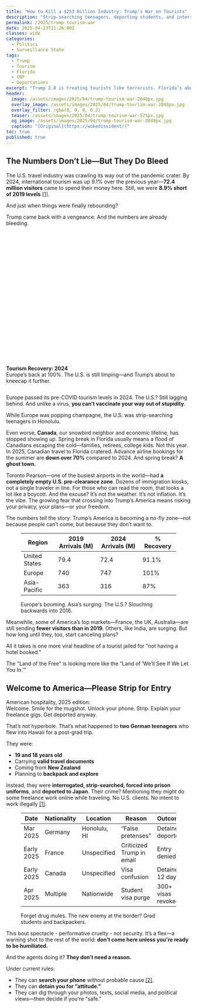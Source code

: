 ```yaml
---
title: "How to Kill a $253 Billion Industry: Trump’s War on Tourists"
description: "Strip-searching teenagers, deporting students, and interrogating tourists at the border. Trump 2.0 is torching U.S. tourism—and red states are about to feel the burn."
permalink: /2025/trump-tourism-war
date: 2025-04-23T11:28:00Z
classes: wide
categories:
  - Politics
  - Surveillance State
tags:
  - Trump
  - Tourism
  - Florida
  - CBP
  - Deportations
excerpt: "Trump 2.0 is treating tourists like terrorists. Florida’s about to learn what happens when you deport your economy."
header:
  image: /assets/images/2025/04/trump-tourism-war-2048px.jpg
  overlay_image: /assets/images/2025/04/trump-tourism-war-2048px.jpg
  overlay_filter: rgba(0, 0, 0, 0.2)
  teaser: /assets/images/2025/04/trump-tourism-war-575px.jpg
  og_image: /assets/images/2025/04/trump-tourism-war-2048px.jpg
  caption: "[Original](https://wokedissident/)"
toc: true
published: true
---
```


## The Numbers Don’t Lie—But They Do Bleed

The U.S. travel industry was crawling its way out of the pandemic crater. By 2024, international tourism was up 9.1% over the previous year—**72.4 million visitors** came to spend their money here. Still, we were **8.9% short of 2019 levels** <a href="https://www.travelpulse.com/news/destinations/national-travel-tourism-office-2025-forecast-predicts-us-to-welcome-over-77-million-international-visitors">[1]</a>.

And just when things were finally rebounding?

Trump came back with a vengeance. And the numbers are already bleeding.

<figure style="width: 100%; max-width: 100%; margin: 2em 0;">
  <div style="position: relative; width: 100%; height: 350px;">
    <canvas id="tourismRecoveryChart"></canvas>
  </div>
  <figcaption><strong>Tourism Recovery: 2024</strong><br>Europe’s back at 100%. The U.S. is still limping—and Trump’s about to kneecap it further.</figcaption>
</figure>

<script src="https://cdn.jsdelivr.net/npm/chart.js"></script>
<script>
const ctx = document.getElementById('tourismRecoveryChart').getContext('2d');
const tourismRecoveryChart = new Chart(ctx, {
  type: 'line',
  data: {
    labels: ['2019', '2020', '2021', '2022', '2023', '2024'],
    datasets: [
      {
        label: 'United States',
        data: [100, 35, 45, 62, 83.5, 91.1],
        borderColor: 'rgba(220, 53, 69, 1)',
        backgroundColor: 'rgba(220, 53, 69, 0.1)',
        tension: 0.4,
        fill: true,
      },
      {
        label: 'Europe',
        data: [100, 30, 50, 70, 95, 101],
        borderColor: 'rgba(40, 167, 69, 1)',
        backgroundColor: 'rgba(40, 167, 69, 0.1)',
        tension: 0.4,
        fill: true,
      }
    ]
  },
  options: {
    maintainAspectRatio: false,
    responsive: true,
    plugins: {
      title: {
        display: true,
        text: 'Tourism Recovery: U.S. vs. Europe (Indexed to 2019 = 100)',
        font: {
          size: 18,
          weight: 'bold'
        }
      },
      tooltip: {
        callbacks: {
          label: function(context) {
            return context.dataset.label + ': ' + context.parsed.y + '%';
          }
        }
      }
    },
    scales: {
      y: {
        beginAtZero: false,
        suggestedMin: 25,
        suggestedMax: 110,
        title: {
          display: true,
          text: 'Recovery (% of 2019 Levels)'
        }
      },
      x: {
        title: {
          display: true,
          text: 'Year'
        }
      }
    }
  }
});
</script>

Europe passed its pre-COVID tourism levels in 2024. The U.S.? Still lagging behind. And unlike a virus, **you can’t vaccinate your way out of stupidity**.

While Europe was popping champagne, the U.S. was strip-searching teenagers in Honolulu.

Even worse, **Canada**, our snowbird neighbor and economic lifeline, has stopped showing up. Spring break in Florida usually means a flood of Canadians escaping the cold—families, retirees, college kids. Not this year. In 2025, Canadian travel to Florida cratered. Advance airline bookings for the summer are **down over 70%** compared to 2024. And spring break? **A ghost town.** 

Toronto Pearson—one of the busiest airports in the world—had **a completely empty U.S. pre-clearance zone**. Dozens of immigration kiosks, not a single traveler in line. For those who can read the room, that looks a lot like a boycott. And the excuse? It’s not the weather. It’s not inflation. It’s the vibe. The growing fear that crossing into Trump’s America means risking your privacy, your plans—or your freedom.

The numbers tell the story: Trump’s America is becoming a no-fly zone—not because people can’t come, but because they don’t want to.

<figure>
  <table>
    <thead><tr><th>Region</th><th>2019 Arrivals (M)</th><th>2024 Arrivals (M)</th><th>% Recovery</th></tr></thead>
    <tbody>
      <tr><td>United States</td><td>79.4</td><td>72.4</td><td>91.1%</td></tr>
      <tr><td>Europe</td><td>740</td><td>747</td><td>101%</td></tr>
      <tr><td>Asia-Pacific</td><td>363</td><td>316</td><td>87%</td></tr>
    </tbody>
  </table>
  <figcaption>Europe's booming. Asia’s surging. The U.S.? Slouching backwards into 2016.</figcaption>
</figure>

Meanwhile, some of America’s top markets—France, the UK, Australia—are still sending **fewer visitors than in 2019**. Others, like India, are surging. But how long until they, too, start canceling plans?

All it takes is one more viral headline of a tourist jailed for "not having a hotel booked."

The "Land of the Free" is looking more like the “Land of ‘We’ll See If We Let You In.’”

## Welcome to America—Please Strip for Entry

American hospitality, 2025 edition:  
Welcome. Smile for the mugshot. Unlock your phone. Strip. Explain your freelance gigs. Get deported anyway.

That’s not hyperbole. That’s what happened to **two German teenagers** who flew into Hawaii for a post-grad trip.

They were:
- **19 and 18 years old**
- Carrying **valid travel documents**
- Coming from **New Zealand**
- Planning to **backpack and explore**

Instead, they were **interrogated, strip-searched, forced into prison uniforms**, and **deported to Japan**. Their crime? Mentioning they *might* do some freelance work online while traveling. No U.S. clients. No intent to work illegally <a href="https://www.travelpulse.com/news/destinations/national-travel-tourism-office-2025-forecast-predicts-us-to-welcome-over-77-million-international-visitors">[1]</a>.

<figure>
  <table>
    <thead><tr><th>Date</th><th>Nationality</th><th>Location</th><th>Reason</th><th>Outcome</th></tr></thead>
    <tbody>
      <tr><td>Mar 2025</td><td>Germany</td><td>Honolulu, HI</td><td>“False pretenses”</td><td>Detained, deported</td></tr>
      <tr><td>Early 2025</td><td>France</td><td>Unspecified</td><td>Criticized Trump in email</td><td>Entry denied</td></tr>
      <tr><td>Early 2025</td><td>Canada</td><td>Unspecified</td><td>Visa confusion</td><td>Detained 12 days</td></tr>
      <tr><td>Apr 2025</td><td>Multiple</td><td>Nationwide</td><td>Student visa purge</td><td>300+ visas revoked</td></tr>
    </tbody>
  </table>
  <figcaption>Forget drug mules. The new enemy at the border? Grad students and backpackers.</figcaption>
</figure>

This bout spectacle - performative cruelty - not security. It’s a flex—a warning shot to the rest of the world: **don’t come here unless you're ready to be humiliated.**

And the agents doing it? **They don’t need a reason.** 

Under current rules:
- They can **search your phone** without probable cause <a href="https://flgov.com/eog/sites/default/files/shared/2025/02/Q4%202024%20Estimates%20Packet.pdf">[2]</a>.
- They can **detain you for “attitude.”**
- They can dig through your photos, texts, social media, and political views—then decide if you're "safe."

<figure style="width: 100%; max-width: 100%; margin: 2em 0;">
  <div style="padding: 1em;">
    <div id="cbpFlowChart" style="height: 1200px;"></div>
    <figcaption style="margin-top: 1em; color: #ccc; font-size: 0.95em;">
      <strong>CBP Device Search Flow</strong><br>
      No suspicion, no warrant, no rights. Welcome to American hospitality.
    </figcaption>
  </div>
</figure>

<!-- Load Raphaël and flowchart.js -->
<script src="https://cdnjs.cloudflare.com/ajax/libs/raphael/2.3.0/raphael.min.js"></script>
<script src="https://cdnjs.cloudflare.com/ajax/libs/flowchart/1.15.0/flowchart.min.js"></script>

<script>
  const chart = flowchart.parse(`
    st=>start: Arrive at U.S. border
    checkSearch=>condition: CBP wants to search?
    suspicion=>condition: Reasonable suspicion?
    basic=>operation: Basic Search
    manual=>operation: Manual check of phone/laptop
    disableNet=>operation: Disable network (no cloud)
    noWarrant=>operation: No warrant needed
    unlock=>condition: Unlock device?
    deny=>end: Device detained, entry may be denied
    proceed=>end: Search proceeds
    advanced=>operation: Advanced Search
    approval=>operation: Supervisor approval
    forensic=>operation: Forensic tools
    local=>operation: Search local data only
    share=>end: Data may be shared

    st->checkSearch
    checkSearch(yes)->suspicion
    checkSearch(no)->proceed
    suspicion(no)->basic->manual->disableNet->noWarrant->unlock
    unlock(yes)->proceed
    unlock(no)->deny
    suspicion(yes)->advanced->approval->forensic->local->share
  `);
  chart.drawSVG("cbpFlowChart", {
    'line-width': 2,
    'line-color': '#888',
    'element-color': '#fff',
    'fill': '#111',
    'font-size': 14,
    'font-color': '#fff',
    'yes-text': 'Yes',
    'no-text': 'No',
    'symbols': {
      'start': { 'font-color': '#fff', 'element-color': '#f39c12', 'fill': '#000' },
      'end': { 'font-color': '#fff', 'element-color': '#c0392b', 'fill': '#000' }
    },
    'flowstate': {
      'default': { 'fill': '#000', 'font-color': '#fff', 'element-color': '#999' }
    }
  });
</script>

Even green card holders aren’t safe.  

Even U.S. citizens get grilled if they “seem foreign” enough.  

And tourists? They’re now expected to prove they’re not secretly bloggers or radicals.

## Spying on Tourists? That’s One Way to Tank an Industry

Want to scare off a tourist? Easy.  

Treat them like they’re trying to smuggle uranium every time they cross the border.

That’s exactly what the U.S. is doing. In 2025, **CBP ramped up its “search everything” policy**, digging through tourists’ phones, laptops, and even social media—with zero suspicion required.

And yes, they’re absolutely looking for **political opinions**.

<figure style="width: 100%; max-width: 100%; margin: 2em 0;">
  <div style="position: relative; width: 100%; height: 400px;">
    <canvas id="cbpDeviceSearchGrowth"></canvas>
  </div>
  <figcaption><strong>CBP Device Searches: 2021–2025</strong><br>They say it’s about “security.” But they’re treating tourists like terrorists.</figcaption>
</figure>

<script src="https://cdn.jsdelivr.net/npm/chart.js"></script>
<script>
const ctxSearchGrowth = document.getElementById('cbpDeviceSearchGrowth').getContext('2d');
const cbpDeviceSearchGrowth = new Chart(ctxSearchGrowth, {
  type: 'bar',
  data: {
    labels: ['2021', '2022', '2023', '2024', '2025*'],
    datasets: [{
      label: 'Estimated Number of Device Searches',
      data: [32000, 45000, 64000, 85000, 102000],
      backgroundColor: 'rgba(255, 99, 132, 0.7)',
      borderColor: 'rgba(255, 99, 132, 1)',
      borderWidth: 1
    }]
  },
  options: {
    responsive: true,
    maintainAspectRatio: false,
    plugins: {
      title: {
        display: true,
        text: 'Explosion of CBP Border Device Searches (2021–2025)',
        font: {
          size: 18,
          weight: 'bold'
        }
      },
      tooltip: {
        callbacks: {
          label: function(context) {
            return context.parsed.y.toLocaleString() + ' searches';
          }
        }
      },
      legend: {
        display: false
      }
    },
    scales: {
      y: {
        beginAtZero: true,
        title: {
          display: true,
          text: 'Number of Device Searches (est.)'
        },
        ticks: {
          stepSize: 20000
        }
      },
      x: {
        title: {
          display: true,
          text: 'Year'
        }
      }
    }
  }
});
</script>

**Here’s how it works:**
- If you're a tourist or visa holder, you **have fewer rights**.
- CBP agents can **ask you to unlock your phone**, and **you can be denied entry** if you refuse.
- They’ll scroll through your texts, dig through photos, and even inspect your **search history**.
- “Basic search” = no reason needed. Just vibes.

Feeling welcome yet?

**Quote from a French traveler, February 2025:**
> “They asked if I supported Trump. I said no. They pulled me into secondary. I missed my connection. I missed the whole week.”

And let’s talk about the vibe shift.

Tourists now share travel tips not about where to eat in NYC—but **how to hide political content** on your phone before landing:
- Use burner phones.
- Delete Twitter/X.
- Put devices in airplane mode.
- Never talk politics to an agent. Not even in jest.

<figure>
  <table>
    <thead><tr><th>Tip</th><th>Why It Exists</th></tr></thead>
    <tbody>
      <tr><td>Use a “clean phone” for travel</td><td>CBP can seize and search your real one</td></tr>
      <tr><td>Don’t post about U.S. politics before flying</td><td>Social media vetting is real</td></tr>
      <tr><td>Avoid using WhatsApp or Signal</td><td>“Encrypted” = suspicious</td></tr>
    </tbody>
  </table>
  <figcaption>Welcome to America, where your vacation starts with a Fourth Amendment cavity search.</figcaption>
</figure>

And just to rub salt in it? This isn't even **effective** security.  
- These policies don’t catch terrorists.  
- They catch tourists who blog.  
- Students who protest.  
- Canadians who applied for a job.  
And **spend-happy travelers who were ready to dump $3,000 into Florida’s economy** before being told to go home.

All of this for what?

A headline that says "Tough on Borders" while the tourism sector bleeds out.

## Florida, You Played Yourself

Trump’s base isn’t in D.C., California or New York.

It’s in the red states living off mouse ears, frozen daiquiris, and sunburnt Canadians.  

And thanks to his border paranoia? They’re about to **lose their biggest cash cow**.

### Florida’s economy in one word: tourism.

- **$127.7 billion** in economic impact in 2023  
- **$14.9 billion** from international visitors alone  
- **12.2 million** overseas and Canadian tourists in 2024  
- **36.9 billion** in tax revenue, just from people coming to spend money and leave <a href="https://www.travelpulse.com/news/destinations/national-travel-tourism-office-2025-forecast-predicts-us-to-welcome-over-77-million-international-visitors">[1]</a>

Now imagine that vanishing.

<figure>
  <table>
    <thead><tr><th>State</th><th>Intl Visitor Spending</th><th>Total Tourism Impact</th><th>Key Vulnerability</th></tr></thead>
    <tbody>
      <tr><td>Florida</td><td>$14.9B</td><td>$127.7B</td><td>Europe, Canada drying up fast</td></tr>
      <tr><td>Nevada</td><td>N/A</td><td>$87.7B</td><td>Convention cancellations</td></tr>
      <tr><td>Texas</td><td>N/A</td><td>$193B</td><td>Business travel drop</td></tr>
    </tbody>
  </table>
  <figcaption>Red states bank on tourism. Trump’s burning their money to own the libs.</figcaption>
</figure>

### Canadian visits to Florida?  
**Still 20% below pre-pandemic levels**.  
**Spring 2025 traffic cratered**—Toronto Pearson’s U.S. customs hall sat empty during peak break season.  
**Q4 2024** was **32% below 2019**, and early **2025 bookings are worse**.  
<a href="https://flgov.com/eog/sites/default/files/shared/2025/02/Q4%202024%20Estimates%20Packet.pdf">[2]</a> 

### Airline bookings for summer 2025?  
**Canadian routes: down over 70%** <a href="https://www.morningstar.com/news/marketwatch/20250423180/international-travelers-are-skipping-the-us-that-could-cost-americas-economy-90-billion">[3]</a>.  
Europe’s pulling back too.

This isn’t random.  

This is the price of hostile borders, phone seizures, and **news stories about German girls being jailed for booking a cheap hostel**.

- Tourists don’t want to take political quizzes.  
- They don’t want their devices ransacked.  
- They don’t want to wonder if a border agent will misread their couchsurfing trip as an “illegal work scheme.”

They just want Disney. And they’re choosing Paris over Orlando.

<figure style="width: 100%; max-width: 100%; margin: 2em 0;">
  <div style="position: relative; width: 100%; height: 380px;">
    <canvas id="flTourismTrend"></canvas>
  </div>
  <figcaption><strong>Florida Tourism Revenue Trend: 2019–2025</strong><br>Tourism surged post-COVID. Now Trump’s border crackdown is pushing it off a cliff.</figcaption>
</figure>

<script src="https://cdn.jsdelivr.net/npm/chart.js"></script>
<script>
const ctxFL = document.getElementById('flTourismTrend').getContext('2d');
const flTourismTrend = new Chart(ctxFL, {
  type: 'line',
  data: {
    labels: ['2019', '2020', '2021', '2022', '2023', '2024', '2025 (Projected)'],
    datasets: [{
      label: 'Intl Visitor Revenue (in $B)',
      data: [17.2, 4.1, 6.8, 10.5, 13.7, 14.9, 11.2],
      borderColor: 'rgba(255, 165, 0, 1)',
      backgroundColor: 'rgba(255, 165, 0, 0.2)',
      tension: 0.4,
      fill: true,
      pointRadius: 5,
      pointHoverRadius: 7,
    }]
  },
  options: {
    responsive: true,
    maintainAspectRatio: false,
    plugins: {
      title: {
        display: true,
        text: 'Florida International Visitor Revenue (2019–2025)',
        font: {
          size: 18,
          weight: 'bold'
        }
      },
      tooltip: {
        callbacks: {
          label: function(context) {
            return '$' + context.raw.toFixed(1) + 'B';
          }
        }
      },
      legend: {
        display: false
      }
    },
    scales: {
      y: {
        beginAtZero: true,
        title: {
          display: true,
          text: 'Revenue (Billions USD)'
        }
      },
      x: {
        title: {
          display: true,
          text: 'Year'
        }
      }
    }
  }
});
</script>

What does all this mean?

It means **Florida's DeSantis-voting, Trump-cheering, tourism-dependent economy is about to get wrecked by its own mascot.**

MAGA means business—until it means **losing it**.

## Congratulations, You Deported $90 Billion

Here’s the punchline of Trump’s second term border circus:  
**We didn’t just scare off some tourists—we nuked a $253.9 billion industry.**

Let’s talk numbers.

In 2024, international visitors:
- Spent **$253.9 billion** in the U.S.  
- Injected **$696 million per day** into the economy  
- Made travel the **#1 services export**—beating tech, finance, even Hollywood <a href="https://www.travelpulse.com/news/destinations/national-travel-tourism-office-2025-forecast-predicts-us-to-welcome-over-77-million-international-visitors">[1]</a>

And in 2025?

Analysts are slashing forecasts:
- **Tourism Economics** now predicts **$64 billion in losses**
- **Goldman Sachs** says it could hit **$90 billion** if sentiment keeps tanking <a href="https://www.morningstar.com/news/marketwatch/20250423180/international-travelers-are-skipping-the-us-that-could-cost-americas-economy-90-billion">[3]</a>

<figure>
  <table>
    <thead><tr><th>Year</th><th>Visitor Spending</th><th>Projected Loss (2025)</th></tr></thead>
    <tbody>
      <tr><td>2023</td><td>$226B</td><td>—</td></tr>
      <tr><td>2024</td><td>$253.9B</td><td>—</td></tr>
      <tr><td>2025 (projected)</td><td>⬇ ~$190B</td><td>$64B to $90B</td></tr>
    </tbody>
  </table>
  <figcaption>Trump 2.0 is costing us more than allies—it’s costing us GDP.</figcaption>
</figure>

### Why?

Because travel isn’t just a vacation.  

It’s:
- Thousands of hotels and restaurants
- Theme parks, tours, and ticketed events
- Local shops and family-run joints that live or die by foot traffic
- And **millions of jobs** in red states that thought they were voting to “protect the economy”

Instead, they voted to chase off paying customers. With cuffs, phones seizures, and visa purges.

<figure style="width: 100%; max-width: 100%; margin: 2em 0;">
  <div style="position: relative; width: 100%; height: 400px;">
    <canvas id="bizTravelChart"></canvas>
  </div>
  <figcaption><strong>Business Travel Pullback: 2025</strong><br>Trump’s chaos isn’t just scaring off tourists—it’s kicking out corporate dollars too.</figcaption>
</figure>

<script src="https://cdn.jsdelivr.net/npm/chart.js"></script>
<script>
const ctxBiz = document.getElementById('bizTravelChart').getContext('2d');
const bizTravelChart = new Chart(ctxBiz, {
  type: 'bar',
  data: {
    labels: [
      'Expect significant drop in U.S. travel',
      'Already changed travel policy',
      'Cancelled or relocated U.S. events',
      'Foreign orgs more likely to pull out'
    ],
    datasets: [{
      label: 'Percentage of Companies',
      data: [33, 25, 20, 3], // 3x more likely = "3x" label, clarified in tooltip
      backgroundColor: [
        'rgba(255, 99, 132, 0.7)',
        'rgba(255, 159, 64, 0.7)',
        'rgba(255, 205, 86, 0.7)',
        'rgba(54, 162, 235, 0.7)'
      ],
      borderColor: [
        'rgba(255, 99, 132, 1)',
        'rgba(255, 159, 64, 1)',
        'rgba(255, 205, 86, 1)',
        'rgba(54, 162, 235, 1)'
      ],
      borderWidth: 1
    }]
  },
  options: {
    indexAxis: 'y',
    responsive: true,
    maintainAspectRatio: false,
    plugins: {
      title: {
        display: true,
        text: 'Global Business Travel Association Survey (2025)',
        font: {
          size: 18,
          weight: 'bold'
        }
      },
      tooltip: {
        callbacks: {
          label: function(context) {
            const label = context.label;
            const value = context.parsed.x;
            if (label === 'Foreign orgs more likely to pull out') {
              return '3x more likely to cancel U.S. conferences';
            }
            return value + '% of companies';
          }
        }
      },
      legend: {
        display: false
      }
    },
    scales: {
      x: {
        title: {
          display: true,
          text: 'Company Response (%)'
        },
        max: 40
      },
      y: {
        title: {
          display: false
        }
      }
    }
  }
});
</script>

And the ripple effect? Massive.

- **Business events cancelled**
- **Student enrollment dropping**
- **Conventions moved overseas**
- And red states left asking: “Why’s our tax revenue tanking?”

Spoiler: because you deported your income.

## How to Lose the World Cup Before the First Kick

You want to know how deep the damage goes?

Trump’s war on tourists isn’t just torching Florida’s GDP or chasing off French backpackers. It’s now threatening to get the **U.S. kicked out of its own World Cup**.

Seriously.

### FIFA is Worried. For Real.

Behind closed doors, FIFA is already discussing contingency plans to **move matches** or **shift the broadcast center** outside the U.S. if the political climate keeps deteriorating <a href="https://www.sportsbusinessjournal.com/sb-blogs/sbj-unpacks/2025/03/20/">[18]</a>. Organizers openly admit they’re walking a diplomatic tightrope with visas, security, and Trump’s blowtorch diplomacy. Canada and Mexico are quietly preparing to step in if needed. The IOC? Same vibes. Nervous emails, frantic calls, and contingency drills.

<figure>
  <table>
    <thead><tr><th>Host Country</th><th>Matches Scheduled</th><th>Backup Capacity</th><th>Risk Level</th></tr></thead>
    <tbody>
      <tr><td>United States</td><td>78</td><td>Low</td><td>🔴 HIGH</td></tr>
      <tr><td>Canada</td><td>10</td><td>Medium</td><td>🟠 MODERATE</td></tr>
      <tr><td>Mexico</td><td>10</td><td>High</td><td>🟡 MODERATE-LOW</td></tr>
    </tbody>
  </table>
  <figcaption>FIFA reportedly evaluating Canada and Mexico for expanded hosting roles if U.S. chaos continues.</figcaption>
</figure>

Why the freakout? Because Trump’s policies threaten the **core logistics of these mega-events**:
- Visa delays
- Entry denials for athletes
- Retaliatory boycotts
- Shaky cross-border security

FIFA doesn’t care about MAGA. 

FIFA cares about **TV money** and **uninterrupted spectacle**. Trump screws that up? They’ll cut the cord.

### And Here Comes the Boycott Threat

The Olympics aren’t safe either.  

The International Olympic Committee has already flagged concerns about **“hostile border policies,”** **LGBTQ+ athlete treatment**, and **visa unpredictability** under Trump 2.0 <a href="https://apnews.com/article/ioc-olympics-president-election-issues-74e4be4e3f21ba0e97892b052434e510">[19]</a>.

Some allies—France, Germany, Australia—are **publicly warning travelers** about entering the U.S. <a href="https://travel.gc.ca/destinations/united-states">[20]</a>.  

Others are **quietly discussing participation conditions**.

<figure style="width: 100%; max-width: 100%; margin: 2em 0;">
  <div style="position: relative; width: 100%; height: 500px;">
    <canvas id="boycottRiskChart" style="width: 100% !important; height: 100% !important;"></canvas>
  </div>
  <figcaption><strong>2028 Olympic Risk Assessment: Participation Threat Index</strong><br>Allies are on edge. Trump policies could trigger the biggest Olympic mess since 1980.</figcaption>
</figure>

<script src="https://cdn.jsdelivr.net/npm/chart.js"></script>
<script>
const ctxBoycott = document.getElementById('boycottRiskChart').getContext('2d');
const boycottRiskChart = new Chart(ctxBoycott, {
  type: 'radar',
  data: {
    labels: ['Athlete Visa Delays', 'Trans Athlete Bans', 'Political Protests', 'LGBTQ+ Safety', 'Retaliation Boycotts', 'Travel Advisories'],
    datasets: [{
      label: '2028 U.S. Olympic Host Risk (IOC Internal Memo Composite)',
      data: [9, 8, 7, 8, 6, 9],
      backgroundColor: 'rgba(255, 99, 132, 0.2)',
      borderColor: 'rgba(255, 99, 132, 1)',
      borderWidth: 2
    }]
  },
  options: {
    responsive: true,
    maintainAspectRatio: false,
    plugins: {
      title: {
        display: true,
        text: 'IOC Risk Radar: LA28 Political Friction Points',
        font: {
          size: 16,
          weight: 'bold'
        }
      },
      legend: {
        position: 'top'
      }
    },
    scales: {
      r: {
        angleLines: { display: true },
        suggestedMin: 0,
        suggestedMax: 10,
        ticks: {
          backdropColor: 'transparent',
          color: '#fff'
        },
        pointLabels: {
          color: '#fff'
        },
        grid: {
          color: 'rgba(255,255,255,0.1)'
        }
      }
    }
  }
});
</script>

This isn’t speculation.  

**We’ve seen this movie before.**  
- 1980: U.S. boycotts Moscow.  
- 1984: USSR boycotts Los Angeles.  

2028? Germany, France, Canada, Australia all rethink sending athletes to a country where:
- LGBTQ+ rights are under fire
- Tourists are detained for tweets
- Political speech gets you flagged at the border

And let’s not forget the **Olympic sponsors**, who are already skittish about associating their brands with authoritarian vibes. Visa, Coca-Cola, Samsung? They’ll bounce faster than a sprinter in a doping scandal if the headlines go nuclear.

### Sports Diplomacy Just Became a Liability

The Olympics and World Cup were supposed to be America’s big comeback. Instead, they might become **international incidents in Lycra**.

Want to know how fast global goodwill can evaporate?

Look at the travel advisories.

<figure>
  <table>
    <thead><tr><th>Country</th><th>2025 U.S. Advisory Risk</th><th>Updated Due To</th></tr></thead>
    <tbody>
      <tr><td>Canada</td><td>⚠️ Heightened Caution</td><td>Border detentions, new registration rule</td></tr>
      <tr><td>UK</td><td>⚠️ High Terror Threat</td><td>Protest risk, mass shooting fears</td></tr>
      <tr><td>Germany</td><td>⚠️ Case-by-case advisories</td><td>Unpredictable entry enforcement</td></tr>
      <tr><td>Australia</td><td>⚠️ Avoid political events</td><td>Deportation risk for protest participation</td></tr>
    </tbody>
  </table>
  <figcaption>Allies don’t trust the U.S. border anymore. FIFA and the IOC are taking notes.</figcaption>
</figure>

### TL;DR: America might lose the very events it fought to host.

- Border paranoia is triggering security concerns.  
- Trump’s anti-immigrant posture is pissing off allies.  
- And the world is watching.

The irony?

We’re building Olympic stages and World Cup stadiums…  
…while our own politics might keep the world from showing up.

## We’re Not a Destination—We’re a Warning

Once upon a time, people dreamed of visiting America.  

Now they Google:  
> *“Can I get deported for being gay in the U.S.?”*  
> *“Can border patrol check my phone?”*  
> *“Why were German teens jailed in Hawaii?”*

This isn’t just a tourism slump, but a **reputation collapse**. And we did it to ourselves.

Every time Trump 2.0 throws red meat to the base with another border crackdown, the rest of the world sees a flashing red sign:

**“ENTER AT YOUR OWN RISK.”**

And red states?  
- They’re not just collateral damage.  
- They’re the ones bleeding out first.

Florida’s about to learn that you can’t strip-search your way to prosperity.  

Texas will watch convention business vanish while shouting about "freedom."  

Nevada’s casinos will go quiet—not because people lost interest, but because they booked a cheaper, friendlier trip to Canada or Macau.

Tourism isn’t just about flights and hotel rooms.  

It’s about soft power.  

It’s about being a country people *want* to come to.

Right now?  
The U.S. is acting more like a closed compound than the “land of the free.”

So congratulations, America.  
You turned the American Dream into a customs nightmare.  
You scared off your own income.

And now? 

You’re wide open for the one thing tourists hate more than long lines and TSA patdowns:

**Irrelevance.**

## Sources
<a name="sources"></a>

[1] <a href="https://www.travelpulse.com/news/destinations/national-travel-tourism-office-2025-forecast-predicts-us-to-welcome-over-77-million-international-visitors">US Tourism on the Rise – TravelPulse</a>  
[2] <a href="https://flgov.com/eog/sites/default/files/shared/2025/02/Q4%202024%20Estimates%20Packet.pdf">Q4 2024 Canadian Tourism Data – Florida Governor’s Office</a>  
[3] <a href="https://www.morningstar.com/news/marketwatch/20250423180/international-travelers-are-skipping-the-us-that-could-cost-americas-economy-90-billion">International Travelers Are Skipping the U.S. – Morningstar</a>  
[4] <a href="https://www.businesswire.com/news/home/20250416482525/en/Nearly-One-Third-of-Global-Travel-Managers-Anticipate-Business-Travel-Volume-Will-Decrease-Significantly-in-2025-Amidst-US-Government-Actions-According-to-GBTA-Poll">Global Business Travel Association Poll – Business Wire</a>  
[5] <a href="https://travel.state.gov/content/travel/en/legal/visa-law0/visa-statistics/annual-reports/report-of-the-visa-office-2023.html">Visa Office Report 2023 – U.S. State Department</a>  
[6] <a href="https://www.cbp.gov/newsroom/stats/cbp-enforcement-statistics-fy2024">CBP Enforcement Statistics FY2024 – U.S. Customs and Border Protection</a>  
[8] <a href="https://www.salujalaw.com/cbp-s-authority-to-search-your-phone-at-the-border-what-you-need-to-know">CBP Border Search Authority – Saluja Law</a>  
[9] <a href="https://www.aclunc.org/our-work/know-your-rights/know-your-rights-us-airports-and-ports-entry">Know Your Rights at the Border – ACLU Northern California</a>  
[10] <a href="https://immigrationforum.org/article/legislative-bulletin-friday-april-4-2025/">Legislative Bulletin – National Immigration Forum</a>  
[11] <a href="https://people.com/german-teens-detained-hawaii-during-post-graduation-trip-11719907">German Teens Detained in Hawaii – People</a>  
[12] <a href="https://beatofhawaii.com/hawaiis-tourist-deportation-what-hundreds-of-visitor-comments-revealed/">Visitor Comments on Hawaii Deportation – Beat of Hawaii</a>  
[13] <a href="https://www.travelandtourworld.com/news/article/why-us-tourism-plunged-in-march-2025-sensitive-facts-on-canadian-border-crossings-rate-and-overseas-arrivals-amid-global-trump-tariff-trade-war/">Why US Tourism Plunged – Travel and Tour World</a>  
[14] <a href="https://www.ustravel.org/sites/default/files/2025-01/2025_USTravel_StrategicPriorities.pdf">2025 Strategic Priorities – U.S. Travel Association</a>  
[15] <a href="https://www.visitflorida.org/about-us/media/news-releases/article-details/?releaseId=21220">Florida Tourism Record – Visit Florida</a>  
[16] <a href="https://cdcgaming.com/las-vegas-tourism-hit-record-levels-of-spending-in-2024/">Las Vegas Tourism Spending – CDC Gaming Reports</a>  
[17] <a href="https://texastravelalliance.org/page/Travel-Facts">Texas Travel Facts – Texas Travel Alliance</a>  
[18] <a href="https://www.sportsbusinessjournal.com/sb-blogs/sbj-unpacks/2025/03/20/">How Politics May Derail the 2026 FIFA World Cup – SBJ Unpacks</a>  
[19] <a href="https://apnews.com/article/ioc-olympics-president-election-issues-74e4be4e3f21ba0e97892b052434e510">Olympic Concerns About U.S. Policies – Associated Press</a>  
[20] <a href="https://travel.gc.ca/destinations/united-states">Canada Travel Advisory: United States – Government of Canada</a>   
[21] <a href="https://www.inboundtravel.org/news/ntto-record-setting-international-visitor-spending-november2">NTTO Visitor Spending – Inbound Travel</a>

<!--
## AudioTranscript

Trump’s second term isn’t just a rerun. It’s a wrecking ball—this time aimed at tourism, one of the last industries actually bringing money into America.

Let’s start with the number: two hundred fifty-three point nine billion. That’s what international tourists spent here in 2024. Nearly seven hundred million dollars a day. It’s our biggest service export—bigger than tech, finance, even Hollywood.

And we’re blowing it up on purpose.

Since January, horror stories have been piling up. Two German teenagers land in Hawaii. They’ve got valid travel documents, they’re fresh out of school, just looking to backpack and see the country. They get pulled aside, interrogated, strip-searched, forced into prison uniforms, and deported. Their crime? Saying they might freelance online. No clients. No job. Just the idea was enough to throw them on a plane to Japan.

A French researcher gets turned away after agents scan his email and find criticism of Trump. A Canadian with a legit job offer is held for twelve days with no charges. Hundreds of international students have had visas yanked for stuff like traffic tickets or joining a protest.

The message is loud and clear: if you’re not a citizen, you’re a suspect.

And tourists? They’re paying attention. International visits are dropping. Canadian arrivals to Florida down over thirty percent in just one quarter. Airline bookings from Canada this summer? Down over seventy percent. Europeans are pulling back too.

And no, it’s not the weather. It’s not inflation. It’s fear. Fear of being detained. Fear of losing a phone. Fear of a border agent going full Homeland Security cosplay on your vacation.

Here’s how deep the paranoia runs—tourists now trade tips on how to hide their political views before entering the U.S. Use burner phones. Delete social media. Never, ever criticize Trump within earshot of customs. Sound like fun? No? That’s why people are skipping Disney and booking trips to Paris instead.

This isn’t theoretical. It’s economic suicide.

Florida made nearly fifteen billion dollars off international tourists last year. Texas tourism is a hundred ninety billion dollar industry. Vegas just hit a record in gambling revenue—but that cash flow depends on foreigners still showing up.

Now they’re not.

Tourism economists are slashing forecasts. Sixty-four billion in projected losses this year. Goldman Sachs says it could go as high as ninety billion. That’s not a dip—that’s a collapse.

And it gets worse.

Trump’s war on visitors is now threatening the World Cup. Yeah, the one we’re co-hosting. FIFA officials are openly talking about backup plans if the U.S. becomes too unstable—Canada and Mexico are preparing to step in. The reason? Visa nightmares. Athlete detentions. Security risks. Sponsors don’t want their logos next to authoritarian chaos.

Same with the Olympics in L.A. The International Olympic Committee has already flagged red alerts over border policies, trans athlete bans, and unpredictable entry enforcement. Multiple countries—including close allies—are warning travelers and weighing whether they’ll even show up.

This could be the biggest diplomatic sports disaster since the Cold War boycotts.

We were supposed to host the biggest events in the world. Instead, we’re getting sidelined by our own politics.

Look at the data. Travel advisories from countries like Canada, the UK, Germany, and Australia now warn their citizens about visiting the U.S. Retaliatory boycotts are on the table. Sponsors are getting cold feet.

You want to know how to lose hundreds of billions in tourism, soft power, and international goodwill?

Easy. Just keep treating tourists like terrorists. Keep letting border agents search phones for political views. Keep jailing kids for saying they might code a website.

The American Dream doesn’t sell when it looks like a customs checkpoint.

This isn’t just bad PR. It’s a collapse in credibility. And red states—the same ones that cheered for this—are about to feel it in the tax receipts.

Florida, Texas, Nevada—y’all voted to own the libs. Congrats. You just deported your own damn economy.

You can’t strip-search your way to prosperity.

You can’t cancel conferences and call it freedom.

And you sure as hell can’t throw athletes, scientists, and tourists into detention and expect the world to keep showing up.

So here we are.

Hosting the World Cup. Hosting the Olympics.

And maybe—just maybe—getting kicked out of both.

Because America isn’t a destination anymore.

It’s a warning.
-->